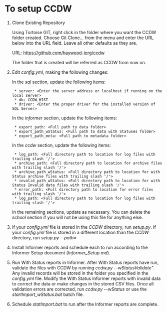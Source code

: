 # To setup CCDW

1. Clone Existing Repository

    Using Tortoise GIT, right click in the folder where you want the CCDW folder created.
    Choose Git Clone... from the menu and enter the URL below into the URL field. Leave 
    all other defaults as they are.
 
    URL: https://github.com/haywood-ierg/ccdw
 
    The folder that is created will be referred as CCDW from now on.
 
2. Edit *config.yml*, making the following changes:

    In the *sql* section, update the following items:

        * server: <Enter the server address or localhost if running on the local server>
        * db: CCDW_HIST
        * driver: <Enter the proper driver for the installed version of SQL Server>
    
    In the *informer* section, update the following items:

        * export_path: <Full path to data folder>
        * export_path_wStatus: <Full path to data with Statuses folder>
        * export_path_meta: <Full path to metadata folder>

    In the *ccdw* section, update the following items:

        * log_path: <Full directory path to location for log files with trailing slash '/'>
        * archive_path: <Full directory path to location for archive files with trailing slash '/'>
        * archive_path_wStatus: <Full directory path to location for with Status archive files with trailing slash '/'>
        * invalid_path_wStatus: <Full directory path to location for with Status Invalid data files with trailing slash '/'>
        * error_path: <Full directory path to location for error files with trailing slash '/'>
        * log_path: <Full directory path to location for log files with trailing slash '/'>

    In the remaining sections, update as necessary. You can delete the *school* section if you will not be using this file for anything else. 

3. If your *config.yml* file is stored in the *CCDW* directory, run *setup.py*. If your *config.yml* file is stored in a different location than the *CCDW* directory, run *setup.py --path=<path to config.yml file>*

4. Install Informer reports and schedule each to run according to the Informer Setup document (*Informer_Setup.md*).

5. Run With Status reports in Informer. After With Status reports have run, validate the files with CCDW by running *ccdw.py --wStatusValidate"*. Any invalid records will be stored in the folder you specified in the *config.yml* file. Modify the With Status Informer reports with invalid data to correct the data or make changes in the stored CSV files. Once all validation errors are corrected, run *ccdw.py --wStatus* or use the *startImport_wStatus.bat* batch file.

6. Schedule *statImport.bat* to run after the Informer reports are complete.